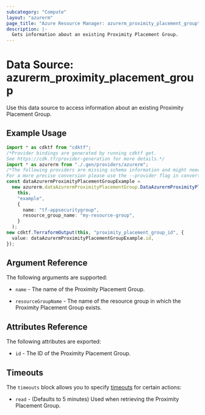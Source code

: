 ```yaml
---
subcategory: "Compute"
layout: "azurerm"
page_title: "Azure Resource Manager: azurerm_proximity_placement_group"
description: |-
  Gets information about an existing Proximity Placement Group.
---
```


# Data Source: azurerm\_proximity\_placement\_group

Use this data source to access information about an existing Proximity Placement Group.

## Example Usage

```typescript
import * as cdktf from "cdktf";
/*Provider bindings are generated by running cdktf get.
See https://cdk.tf/provider-generation for more details.*/
import * as azurerm from "./.gen/providers/azurerm";
/*The following providers are missing schema information and might need manual adjustments to synthesize correctly: azurerm.
For a more precise conversion please use the --provider flag in convert.*/
const dataAzurermProximityPlacementGroupExample =
  new azurerm.dataAzurermProximityPlacementGroup.DataAzurermProximityPlacementGroup(
    this,
    "example",
    {
      name: "tf-appsecuritygroup",
      resource_group_name: "my-resource-group",
    }
  );
new cdktf.TerraformOutput(this, "proximity_placement_group_id", {
  value: dataAzurermProximityPlacementGroupExample.id,
});

```

## Argument Reference

The following arguments are supported:

*   `name` - The name of the Proximity Placement Group.

*   `resourceGroupName` - The name of the resource group in which the Proximity Placement Group exists.

## Attributes Reference

The following attributes are exported:

* `id` - The ID of the Proximity Placement Group.

## Timeouts

The `timeouts` block allows you to specify [timeouts](https://www.terraform.io/language/resources/syntax#operation-timeouts) for certain actions:

* `read` - (Defaults to 5 minutes) Used when retrieving the Proximity Placement Group.
